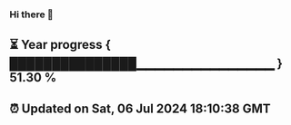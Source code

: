 ### Hi there 👋
⏳ Year progress { ███████████████▁▁▁▁▁▁▁▁▁▁▁▁▁▁▁ } 51.30 %
---
⏰ Updated on Sat, 06 Jul 2024 18:10:38 GMT
---

